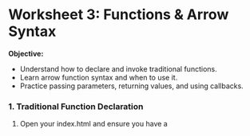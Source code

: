 # **Worksheet 3: Functions & Arrow Syntax**

**Objective:**
* Understand how to declare and invoke traditional functions.
* Learn arrow function syntax and when to use it.
* Practice passing parameters, returning values, and using callbacks.

### 1. Traditional Function Declaration
1. Open your index.html and ensure you have a <script> block before </body>.
2. Inside <script>, add:

```js
function greet(name) {
	console.log('Hello, ' + name + '!');
}

greet('Bob');
```


3 Save and refresh. Check the Console for the greeting.

⠀**Exercise:**
* Call greet with your own name.
* Modify the function to log the greeting in uppercase using .toUpperCase().

### 2. Arrow Function Syntax
1. Rewrite greet as an arrow function:

```js
const greetArrow = name => {
	console.log(`Hi, ${name}! (from arrow)`);
};

greetArrow('Bob');
```

2. Refresh and compare outputs.

⠀**Exercise:**
* Create a one-line arrow function square that takes a number and returns its square.
* Log `square(5)` to verify it returns 25.

### 3. Parameters & Return Values
1. Add this function:

```js
function add(a, b) {
	return a + b;
}

const sum = add(7, 3);
console.log('Sum is:', sum);
```

2. Rewrite add as a concise arrow function:

```js
const addArrow = (a, b) => a + b;
console.log('Arrow sum is:', addArrow(7, 3));
```

**Exercise:**
* Write a function isEven (traditional or arrow) that returns true if a number is even.
* Test it with several values and log results.

### 4. Higher-Order Functions & Callbacks
1. Create an array in your script:

```js
const numbers = [1, 2, 3, 4, 5];
```

2. Use forEach with a callback to log each number:

```js
numbers.forEach( function(num) {
	console.log('Number:', num);
});
```

3. Then rewrite using an arrow callback:

```js
numbers.forEach(num => console.log('Arrow number:', num));
```

**Exercise:**
* Use map with a callback to create a new array of squares.
* Log the resulting array.

### 5. DOM & Callback Example
1. In your HTML, add a button:

```js
<button id="random-btn" class="mt-6 px-4 py-2 bg-blue-500 text-white rounded">
	Show Random Number
</button>
<p id="rand-display" class="mt-4 text-xl font-medium"></p>
```

2. In your <script>, add:

```js
const btn = document.getElementById('random-btn');
const display = document.getElementById('rand-display');

btn.addEventListener('click', () => {
	const rand = Math.floor(Math.random() * 100) + 1;
	display.textContent = `Random: ${rand}`;
});
```

3. Save, refresh, and click the button to see a new random number.

⠀**Exercise:**
* Change the range to 1–1000.
* Add a callback function reference instead of inline arrow function:

```js
function showRandom() {
 	// ... generate and display
}
btn.addEventListener('click', showRandom);
```


#jsfundamentals